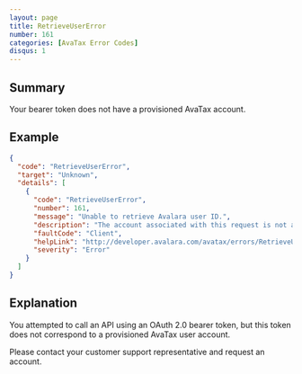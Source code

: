 ```yaml
---
layout: page
title: RetrieveUserError
number: 161
categories: [AvaTax Error Codes]
disqus: 1
---
```


## Summary

Your bearer token does not have a provisioned AvaTax account.

## Example

```json
{
  "code": "RetrieveUserError",
  "target": "Unknown",
  "details": [
    {
      "code": "RetrieveUserError",
      "number": 161,
      "message": "Unable to retrieve Avalara user ID.",
      "description": "The account associated with this request is not authorized to make AvaTax API calls. Please contact your CAM and verify that you have a valid AvaTax subscription.",
      "faultCode": "Client",
      "helpLink": "http://developer.avalara.com/avatax/errors/RetrieveUserError",
      "severity": "Error"
    }
  ]
}
```

## Explanation

You attempted to call an API using an OAuth 2.0 bearer token, but this token does not correspond to a provisioned AvaTax user account.

Please contact your customer support representative and request an account.
